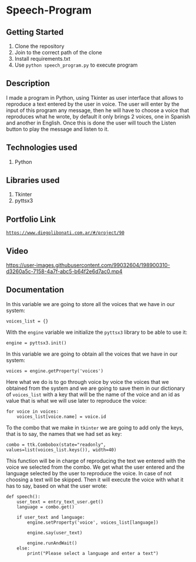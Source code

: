 # Speech-Program

## Getting Started

1. Clone the repository
2. Join to the correct path of the clone
3. Install requirements.txt
4. Use `python speech_program.py` to execute program

## Description

I made a program in Python, using Tkinter as user interface that allows to reproduce a text entered by the user in voice. The user will enter by the input of this program any message, then he will have to choose a voice that reproduces what he wrote, by default it only brings 2 voices, one in Spanish and another in English. Once this is done the user will touch the Listen button to play the message and listen to it.

## Technologies used

1. Python

## Libraries used

1. Tkinter
2. pyttsx3

## Portfolio Link

[`https://www.diegolibonati.com.ar/#/project/90`](https://www.diegolibonati.com.ar/#/project/90)

## Video

https://user-images.githubusercontent.com/99032604/198900310-d3260a5c-7158-4a7f-abc5-b64f2e6d7ac0.mp4

## Documentation

In this variable we are going to store all the voices that we have in our system:

```
voices_list = {}
```

With the `engine` variable we initialize the `pyttsx3` library to be able to use it:

```
engine = pyttsx3.init()
```

In this variable we are going to obtain all the voices that we have in our system:

```
voices = engine.getProperty('voices')
```

Here what we do is to go through voice by voice the voices that we obtained from the system and we are going to save them in our dictionary of `voices_list` with a key that will be the name of the voice and an id as value that is what we will use later to reproduce the voice:

```
for voice in voices:
    voices_list[voice.name] = voice.id
```

To the combo that we make in `tkinter` we are going to add only the keys, that is to say, the names that we had set as key:

```
combo = ttk.Combobox(state="readonly", values=list(voices_list.keys()), width=40)
```

This function will be in charge of reproducing the text we entered with the voice we selected from the combo. We get what the user entered and the language selected by the user to reproduce the voice. In case of not choosing a text will be skipped. Then it will execute the voice with what it has to say, based on what the user wrote:

```
def speech():
    user_text = entry_text_user.get()
    language = combo.get()

    if user_text and language:
        engine.setProperty('voice', voices_list[language])

        engine.say(user_text)

        engine.runAndWait()
    else:
        print("Please select a language and enter a text")
```
